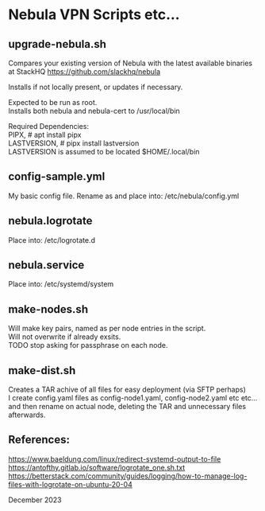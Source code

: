 # Nebula VPN Scripts etc...

## upgrade-nebula.sh
Compares your existing version of Nebula with the latest available binaries at StackHQ https://github.com/slackhq/nebula

Installs if not locally present, or updates if necessary.

Expected to be run as root.\
Installs both nebula and nebula-cert to /usr/local/bin

Required Dependencies:\
PIPX, # apt install pipx\
LASTVERSION, # pipx install lastversion\
LASTVERSION is assumed to be located $HOME/.local/bin

## config-sample.yml
My basic config file. Rename as and place into: /etc/nebula/config.yml

## nebula.logrotate
Place into: /etc/logrotate.d

## nebula.service
Place into: /etc/systemd/system

## make-nodes.sh
Will make key pairs, named as per node entries in the script.\
Will not overwrite if already exsits.\
TODO stop asking for passphrase on each node.

## make-dist.sh
Creates a TAR achive of all files for easy deployment (via SFTP perhaps)\
I create config.yaml files as config-node1.yaml, config-node2.yaml etc etc...\
and then rename on actual node, deleting the TAR and unnecessary files afterwards.

## References:
https://www.baeldung.com/linux/redirect-systemd-output-to-file \
https://antofthy.gitlab.io/software/logrotate_one.sh.txt \
https://betterstack.com/community/guides/logging/how-to-manage-log-files-with-logrotate-on-ubuntu-20-04



December 2023

